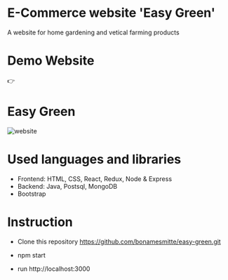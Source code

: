 # E-Commerce website 'Easy Green'

A website for home gardening and vetical farming products

# Demo Website

👉

# Easy Green

![website](https://user-images.githubusercontent.com/59453274/94110156-d03b6100-fe07-11ea-8824-eb68c7dc0365.png)

# Used languages and libraries

- Frontend: HTML, CSS, React, Redux, Node & Express
- Backend: Java, Postsql, MongoDB
- Bootstrap

# Instruction

- Clone this repository
  https://github.com/bonamesmitte/easy-green.git

- npm start

- run http://localhost:3000
